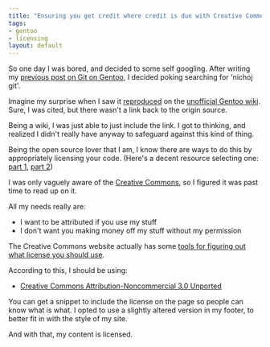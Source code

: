 ```yaml
--- 
title: "Ensuring you get credit where credit is due with Creative Commons "
tags: 
- gentoo
- licensing
layout: default
---
```

So one day I was bored, and decided to some self googling. After writing my [previous post on Git on Gentoo](/posts/gitosis-on-gentoo), I decided poking searching for 'nichoj git'.

Imagine my surprise when I saw it [reproduced](http://gentoo-wiki.com/Gitosis) on the  [unofficial Gentoo wiki](http://gentoo-wiki.com). Sure, I was cited, but there wasn't a link back to the origin source.

Being a wiki, I was just able to just include the link. I got to thinking, and realized I didn't really have anyway to safeguard against this kind of thing.

Being the open source lover that I am, I know there are ways to do this by appropriately licensing your code. (Here's a decent resource selecting one: [part 1](http://blogs.zdnet.com/Burnette/?p=130), [part 2](http://blogs.zdnet.com/Burnette/?p=131))

I was only vaguely aware of the [Creative Commons](http://creativecommons.org/), so I figured it was past time to read up on it.

All my needs really are:

 * I want to be attributed if you use my stuff
 * I don't want you making money off my stuff without my permission
 
The Creative Commons website actually has some [tools for figuring out what license you should use](http://creativecommons.org/license/).

According to this, I should be using:

 * [Creative Commons Attribution-Noncommercial 3.0 Unported](http://creativecommons.org/licenses/by-nc/3.0/)
 
You can get a snippet to include the license on the page so people can know what is what. I opted to use a slightly altered version in my footer, to better fit in with the style of my site.

And with that, my content is licensed.